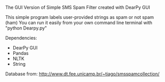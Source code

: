 The GUI Version of Simple SMS Spam Filter created with DearPy GUI

This simple program labels user-provided strings as spam or not spam (ham)
You can run it easily from your own command line terminal with "python Dearpy.py"

Dependencies:
- DearPy GUI
- Pandas
- NLTK
- String

 Database from:
<a href="http://www.dt.fee.unicamp.br/~tiago/smsspamcollection/">http://www.dt.fee.unicamp.br/~tiago/smsspamcollection/</a>
